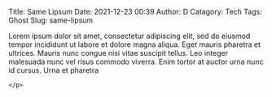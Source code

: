 Title: Same Lipsum
Date: 2021-12-23 00:39
Author: D
Catagory: Tech
Tags: Ghost
Slug: same-lipsum

Lorem ipsum dolor sit amet, consectetur adipiscing elit, sed do eiusmod tempor incididunt ut labore et dolore magna aliqua. Eget mauris pharetra et ultrices. Mauris nunc congue nisi vitae suscipit tellus. Leo integer malesuada nunc vel risus commodo viverra. Enim tortor at auctor urna nunc id cursus. Urna et pharetra

```{=html}
</p>
```
